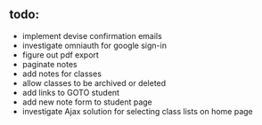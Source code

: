 ## todo:
- implement devise confirmation emails
- investigate omniauth for google sign-in
- figure out pdf export
- paginate notes
- add notes for classes
- allow classes to be archived or deleted
- add links to GOTO student
- add new note form to student page
- investigate Ajax solution for selecting class lists on home page
